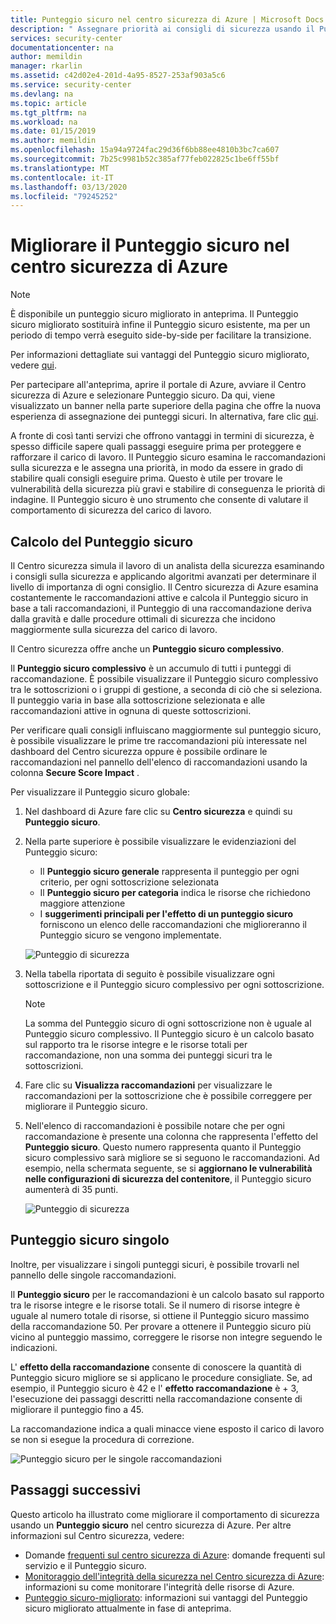 ```yaml
---
title: Punteggio sicuro nel centro sicurezza di Azure | Microsoft Docs
description: " Assegnare priorità ai consigli di sicurezza usando il Punteggio sicuro nel centro sicurezza di Azure. "
services: security-center
documentationcenter: na
author: memildin
manager: rkarlin
ms.assetid: c42d02e4-201d-4a95-8527-253af903a5c6
ms.service: security-center
ms.devlang: na
ms.topic: article
ms.tgt_pltfrm: na
ms.workload: na
ms.date: 01/15/2019
ms.author: memildin
ms.openlocfilehash: 15a94a9724fac29d36f6bb88ee4810b3bc7ca607
ms.sourcegitcommit: 7b25c9981b52c385af77feb022825c1be6ff55bf
ms.translationtype: MT
ms.contentlocale: it-IT
ms.lasthandoff: 03/13/2020
ms.locfileid: "79245252"
---
```

# <a name="improve-your-secure-score-in-azure-security-center"></a>Migliorare il Punteggio sicuro nel centro sicurezza di Azure

> [!NOTE]
> È disponibile un punteggio sicuro migliorato in anteprima. Il Punteggio sicuro migliorato sostituirà infine il Punteggio sicuro esistente, ma per un periodo di tempo verrà eseguito side-by-side per facilitare la transizione.
>
> Per informazioni dettagliate sui vantaggi del Punteggio sicuro migliorato, vedere [qui](secure-score-security-controls.md).
>
> Per partecipare all'anteprima, aprire il portale di Azure, avviare il Centro sicurezza di Azure e selezionare Punteggio sicuro. Da qui, viene visualizzato un banner nella parte superiore della pagina che offre la nuova esperienza di assegnazione dei punteggi sicuri. In alternativa, fare clic [qui](https://aka.ms/ascnewscore).

A fronte di così tanti servizi che offrono vantaggi in termini di sicurezza, è spesso difficile sapere quali passaggi eseguire prima per proteggere e rafforzare il carico di lavoro. Il Punteggio sicuro esamina le raccomandazioni sulla sicurezza e le assegna una priorità, in modo da essere in grado di stabilire quali consigli eseguire prima. Questo è utile per trovare le vulnerabilità della sicurezza più gravi e stabilire di conseguenza le priorità di indagine. Il Punteggio sicuro è uno strumento che consente di valutare il comportamento di sicurezza del carico di lavoro.

## <a name="secure-score-calculation"></a>Calcolo del Punteggio sicuro

Il Centro sicurezza simula il lavoro di un analista della sicurezza esaminando i consigli sulla sicurezza e applicando algoritmi avanzati per determinare il livello di importanza di ogni consiglio.
Il Centro sicurezza di Azure esamina costantemente le raccomandazioni attive e calcola il Punteggio sicuro in base a tali raccomandazioni, il Punteggio di una raccomandazione deriva dalla gravità e dalle procedure ottimali di sicurezza che incidono maggiormente sulla sicurezza del carico di lavoro.

Il Centro sicurezza offre anche un **Punteggio sicuro complessivo**. 

Il **Punteggio sicuro complessivo** è un accumulo di tutti i punteggi di raccomandazione. È possibile visualizzare il Punteggio sicuro complessivo tra le sottoscrizioni o i gruppi di gestione, a seconda di ciò che si seleziona. Il punteggio varia in base alla sottoscrizione selezionata e alle raccomandazioni attive in ognuna di queste sottoscrizioni.

Per verificare quali consigli influiscano maggiormente sul punteggio sicuro, è possibile visualizzare le prime tre raccomandazioni più interessate nel dashboard del Centro sicurezza oppure è possibile ordinare le raccomandazioni nel pannello dell'elenco di raccomandazioni usando la colonna **Secure Score Impact** .

Per visualizzare il Punteggio sicuro globale:

1. Nel dashboard di Azure fare clic su **Centro sicurezza** e quindi su **Punteggio sicuro**.

2. Nella parte superiore è possibile visualizzare le evidenziazioni del Punteggio sicuro:
   - Il **Punteggio sicuro generale** rappresenta il punteggio per ogni criterio, per ogni sottoscrizione selezionata
   - Il **Punteggio sicuro per categoria** indica le risorse che richiedono maggiore attenzione
   - I **suggerimenti principali per l'effetto di un punteggio sicuro** forniscono un elenco delle raccomandazioni che miglioreranno il Punteggio sicuro se vengono implementate.
 
   ![Punteggio di sicurezza](./media/security-center-secure-score/secure-score-dashboard.png)

3. Nella tabella riportata di seguito è possibile visualizzare ogni sottoscrizione e il Punteggio sicuro complessivo per ogni sottoscrizione.

   > [!NOTE]
   > La somma del Punteggio sicuro di ogni sottoscrizione non è uguale al Punteggio sicuro complessivo. Il Punteggio sicuro è un calcolo basato sul rapporto tra le risorse integre e le risorse totali per raccomandazione, non una somma dei punteggi sicuri tra le sottoscrizioni. 
   >
4. Fare clic su **Visualizza raccomandazioni** per visualizzare le raccomandazioni per la sottoscrizione che è possibile correggere per migliorare il Punteggio sicuro.
4. Nell'elenco di raccomandazioni è possibile notare che per ogni raccomandazione è presente una colonna che rappresenta l'effetto del **Punteggio sicuro**. Questo numero rappresenta quanto il Punteggio sicuro complessivo sarà migliore se si seguono le raccomandazioni. Ad esempio, nella schermata seguente, se si **aggiornano le vulnerabilità nelle configurazioni di sicurezza del contenitore**, il Punteggio sicuro aumenterà di 35 punti.

   ![Punteggio di sicurezza](./media/security-center-secure-score/security-center-secure-score1.png)



## <a name="individual-secure-score"></a>Punteggio sicuro singolo

Inoltre, per visualizzare i singoli punteggi sicuri, è possibile trovarli nel pannello delle singole raccomandazioni.  

Il **Punteggio sicuro** per le raccomandazioni è un calcolo basato sul rapporto tra le risorse integre e le risorse totali. Se il numero di risorse integre è uguale al numero totale di risorse, si ottiene il Punteggio sicuro massimo della raccomandazione 50. Per provare a ottenere il Punteggio sicuro più vicino al punteggio massimo, correggere le risorse non integre seguendo le indicazioni.

L' **effetto della raccomandazione** consente di conoscere la quantità di Punteggio sicuro migliore se si applicano le procedure consigliate. Se, ad esempio, il Punteggio sicuro è 42 e l' **effetto raccomandazione** è + 3, l'esecuzione dei passaggi descritti nella raccomandazione consente di migliorare il punteggio fino a 45.

La raccomandazione indica a quali minacce viene esposto il carico di lavoro se non si esegue la procedura di correzione.

![Punteggio sicuro per le singole raccomandazioni](./media/security-center-secure-score/indiv-recommendation-secure-score.png)




## <a name="next-steps"></a>Passaggi successivi
Questo articolo ha illustrato come migliorare il comportamento di sicurezza usando un **Punteggio sicuro** nel centro sicurezza di Azure. Per altre informazioni sul Centro sicurezza, vedere:

* Domande [frequenti sul centro sicurezza di Azure](faq-general.md): domande frequenti sul servizio e il Punteggio sicuro.
* [Monitoraggio dell'integrità della sicurezza nel Centro sicurezza di Azure](security-center-monitoring.md): informazioni su come monitorare l'integrità delle risorse di Azure.
* [Punteggio sicuro-migliorato](secure-score-security-controls.md): informazioni sui vantaggi del Punteggio sicuro migliorato attualmente in fase di anteprima.
